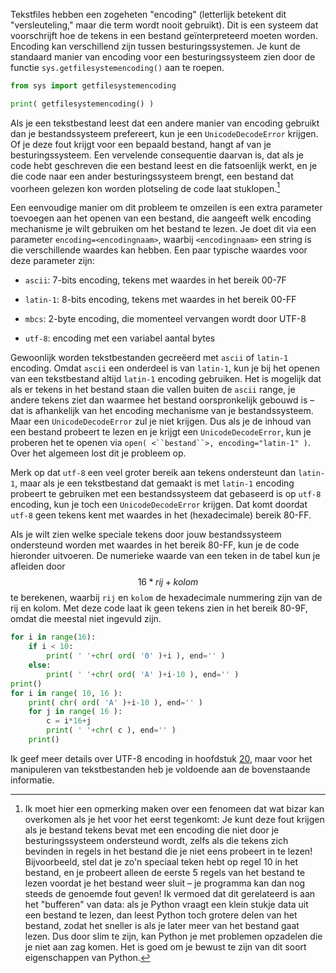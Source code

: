 Tekstfiles hebben een zogeheten "encoding" (letterlijk betekent dit
"versleuteling," maar die term wordt nooit gebruikt). Dit is een systeem
dat voorschrijft hoe de tekens in een bestand geïnterpreteerd moeten
worden. Encoding kan verschillend zijn tussen besturingssystemen. Je
kunt de standaard manier van encoding voor een besturingssysteem zien
door de functie `sys.getfilesystemencoding()` aan te roepen.

```python
from sys import getfilesystemencoding

print( getfilesystemencoding() )
```

Als je een tekstbestand leest dat een andere manier van encoding
gebruikt dan je bestandssysteem prefereert, kun je een
`UnicodeDecodeError` krijgen. Of je deze fout krijgt voor een bepaald
bestand, hangt af van je besturingssysteem. Een vervelende consequentie
daarvan is, dat als je code hebt geschreven die een bestand leest en die
fatsoenlijk werkt, en je die code naar een ander besturingssysteem
brengt, een bestand dat voorheen gelezen kon worden plotseling de code
laat stuklopen.[^20]

Een eenvoudige manier om dit probleem te omzeilen is een extra parameter
toevoegen aan het openen van een bestand, die aangeeft welk encoding
mechanisme je wilt gebruiken om het bestand te lezen. Je doet dit via
een parameter `encoding=<encodingnaam>`, waarbij `<encodingnaam>` een
string is die verschillende waardes kan hebben. Een paar typische
waardes voor deze parameter zijn:

-   `ascii`: 7-bits encoding, tekens met waardes in het bereik 00-7F

-   `latin-1`: 8-bits encoding, tekens met waardes in het bereik 00-FF

-   `mbcs`: 2-byte encoding, die momenteel vervangen wordt door UTF-8

-   `utf-8`: encoding met een variabel aantal bytes

Gewoonlijk worden tekstbestanden gecreëerd met `ascii` of `latin-1`
encoding. Omdat `ascii` een onderdeel is van `latin-1`, kun je bij het
openen van een tekstbestand altijd `latin-1` encoding gebruiken. Het is
mogelijk dat als er tekens in het bestand staan die vallen buiten de
`ascii` range, je andere tekens ziet dan waarmee het bestand
oorspronkelijk gebouwd is – dat is afhankelijk van het encoding
mechanisme van je bestandssysteem. Maar een `UnicodeDecodeError` zul je
niet krijgen. Dus als je de inhoud van een bestand probeert te lezen en
je krijgt een `UnicodeDecodeError`, kun je proberen het te openen via
`open( <``bestand``>, encoding="latin-1" )`. Over het algemeen lost dit
je probleem op.

Merk op dat `utf-8` een veel groter bereik aan tekens ondersteunt dan
`latin-1`, maar als je een tekstbestand dat gemaakt is met `latin-1`
encoding probeert te gebruiken met een bestandssysteem dat gebaseerd is
op `utf-8` encoding, kun je toch een `UnicodeDecodeError` krijgen. Dat
komt doordat `utf-8` geen tekens kent met waardes in het (hexadecimale)
bereik 80-FF.

Als je wilt zien welke speciale tekens door jouw bestandssysteem
ondersteund worden met waardes in het bereik 80-FF, kun je de code
hieronder uitvoeren. De numerieke waarde van een teken in de tabel kun
je afleiden door $$16*rij+kolom$$ te berekenen, waarbij `rij` en `kolom`
de hexadecimale nummering zijn van de rij en kolom. Met deze code laat
ik geen tekens zien in het bereik 80-9F, omdat die meestal niet ingevuld
zijn.

```python
for i in range(16):
    if i < 10:
        print( ' '+chr( ord( '0' )+i ), end='' )
    else:
        print( ' '+chr( ord( 'A' )+i-10 ), end='' )
print()
for i in range( 10, 16 ):
    print( chr( ord( 'A' )+i-10 ), end='' )
    for j in range( 16 ):
        c = i*16+j
        print( ' '+chr( c ), end='' )
    print()
```

Ik geef meer details over UTF-8 encoding in hoofdstuk
<a href="#ch:bitwiseoperators" data-reference-type="ref" data-reference="ch:bitwiseoperators">20</a>,
maar voor het manipuleren van tekstbestanden heb je voldoende aan de
bovenstaande informatie.

[^20]: Ik moet hier een opmerking maken over een fenomeen dat wat bizar
    kan overkomen als je het voor het eerst tegenkomt: Je kunt deze fout
    krijgen als je bestand tekens bevat met een encoding die niet door
    je besturingssysteem ondersteund wordt, zelfs als die tekens zich
    bevinden in regels in het bestand die je niet eens probeert in te
    lezen! Bijvoorbeeld, stel dat je zo'n speciaal teken hebt op regel
    10 in het bestand, en je probeert alleen de eerste 5 regels van het
    bestand te lezen voordat je het bestand weer sluit – je programma
    kan dan nog steeds de genoemde fout geven! Ik vermoed dat dit
    gerelateerd is aan het "bufferen" van data: als je Python vraagt een
    klein stukje data uit een bestand te lezen, dan leest Python toch
    grotere delen van het bestand, zodat het sneller is als je later
    meer van het bestand gaat lezen. Dus door slim te zijn, kan Python
    je met problemen opzadelen die je niet aan zag komen. Het is goed om
    je bewust te zijn van dit soort eigenschappen van Python.

